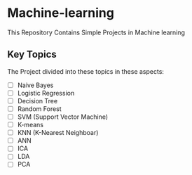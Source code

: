 # Machine-learning
This Repository Contains Simple Projects in Machine learning
## Key Topics
The Project divided into these topics in these aspects:
  - [ ] Naive Bayes
  - [ ] Logistic Regression
  - [ ] Decision Tree
  - [ ] Random Forest 
  - [ ] SVM (Support Vector Machine)
  - [ ] K-means
  - [ ] KNN (K-Nearest Neighboar)
  - [ ] ANN‫
  - [ ] ICA
  - [ ] LDA
  - [ ] PCA
